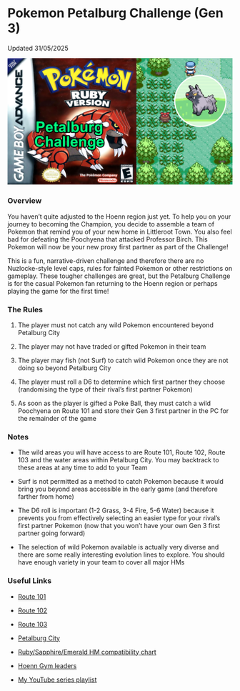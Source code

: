 # Pokemon Petalburg Challenge (Gen 3)

Updated 31/05/2025

![Pokemon Petalburg Challenge](img/ruby-challenge.jpg)

### Overview

You haven’t quite adjusted to the Hoenn region just yet. To help you on your journey to becoming the Champion, you decide to assemble a team of Pokemon that remind you of your new home in Littleroot Town. You also feel bad for defeating the Poochyena that attacked Professor Birch. This Pokemon will now be your new proxy first partner as part of the Challenge!

This is a fun, narrative-driven challenge and therefore there are no Nuzlocke-style level caps, rules for fainted Pokemon or other restrictions on gameplay. These tougher challenges are great, but the Petalburg Challenge is for the casual Pokemon fan returning to the Hoenn region or perhaps playing the game for the first time!

### The Rules

1. The player must not catch any wild Pokemon encountered beyond Petalburg City
  
2. The player may not have traded or gifted Pokemon in their team
  
3. The player may fish (not Surf) to catch wild Pokemon once they are not doing so beyond Petalburg City
  
4. The player must roll a D6 to determine which first partner they choose (randomising the type of their rival’s first partner Pokemon)
  
5. As soon as the player is gifted a Poke Ball, they must catch a wild Poochyena on Route 101 and store their Gen 3 first partner in the PC for the remainder of the game
  
### Notes

- The wild areas you will have access to are Route 101, Route 102, Route 103 and the water areas within Petalburg City. You may backtrack to these areas at any time to add to your Team
  
- Surf is not permitted as a method to catch Pokemon because it would bring you beyond areas accessible in the early game (and therefore farther from home)
  
- The D6 roll is important (1-2 Grass, 3-4 Fire, 5-6 Water) because it prevents you from effectively selecting an easier type for your rival’s first partner Pokemon (now that you won’t have your own Gen 3 first partner going forward)
  
- The selection of wild Pokemon available is actually very diverse and there are some really interesting evolution lines to explore. You should have enough variety in your team to cover all major HMs

### Useful Links

- [Route 101](https://bulbapedia.bulbagarden.net/wiki/Hoenn_Route_101)
  
- [Route 102](https://bulbapedia.bulbagarden.net/wiki/Hoenn_Route_102)
  
- [Route 103](https://bulbapedia.bulbagarden.net/wiki/Hoenn_Route_103)
  
- [Petalburg City](https://bulbapedia.bulbagarden.net/wiki/Petalburg_City)
  
- [Ruby/Sapphire/Emerald HM compatibility chart](https://pokemondb.net/ruby-sapphire/hms)
  
- [Hoenn Gym leaders](https://www.serebii.net/rubysapphire/gyms.shtml)
  
- [My YouTube series playlist](https://www.youtube.com/playlist?list=PLBBxSYze67ee5i9yrRSJ31u0wqdy7jtBW)
